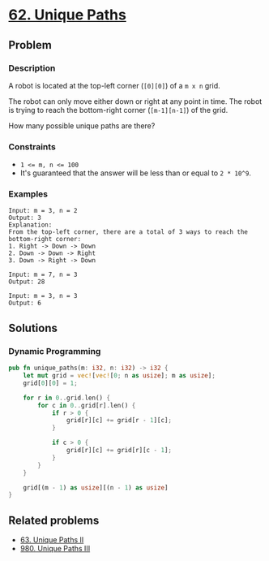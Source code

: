 # [62. Unique Paths](https://leetcode.com/problems/unique-paths/)

## Problem

### Description

A robot is located at the top-left corner (`[0][0]`) of a `m x n` grid.

The robot can only move either down or right at any point in time. The robot is
trying to reach the bottom-right corner (`[m-1][n-1]`) of the grid.

How many possible unique paths are there?

### Constraints

* `1 <= m, n <= 100`
* It's guaranteed that the answer will be less than or equal to `2 * 10^9`.

### Examples

```text
Input: m = 3, n = 2
Output: 3
Explanation:
From the top-left corner, there are a total of 3 ways to reach the bottom-right corner:
1. Right -> Down -> Down
2. Down -> Down -> Right
3. Down -> Right -> Down
```

```text
Input: m = 7, n = 3
Output: 28
```

```text
Input: m = 3, n = 3
Output: 6
```

## Solutions

### Dynamic Programming

```rust
pub fn unique_paths(m: i32, n: i32) -> i32 {
    let mut grid = vec![vec![0; n as usize]; m as usize];
    grid[0][0] = 1;

    for r in 0..grid.len() {
        for c in 0..grid[r].len() {
            if r > 0 {
                grid[r][c] += grid[r - 1][c];
            }

            if c > 0 {
                grid[r][c] += grid[r][c - 1];
            }
        }
    }

    grid[(m - 1) as usize][(n - 1) as usize]
}
```

## Related problems

* [63. Unique Paths II](63%20-%20Unique%20Paths%20II.md)
* [980. Unique Paths III](/leetcode/900%20-%20999/980%20-%20Unique%20Paths%20III.md)